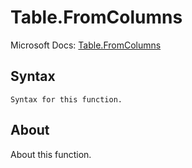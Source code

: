 ---
---

# Table.FromColumns

Microsoft Docs: [Table.FromColumns](https://docs.microsoft.com/en-us/powerquery-m/table-fromcolumns)

## Syntax

```
Syntax for this function.
```

## About

About this function.

